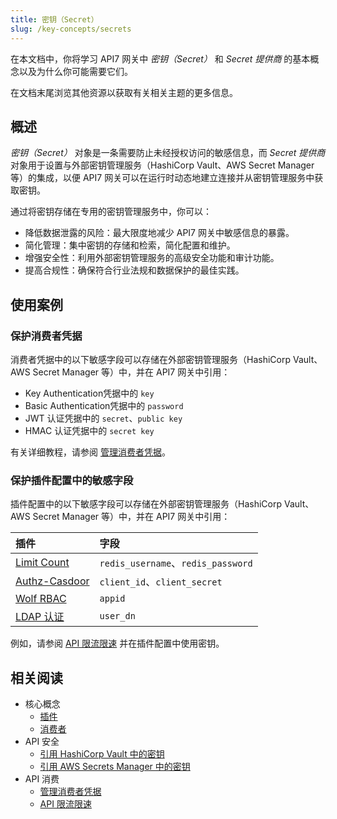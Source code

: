 ```yaml
---
title: 密钥（Secret）
slug: /key-concepts/secrets
---
```


在本文档中，你将学习 API7 网关中 *密钥（Secret）* 和 *Secret 提供商* 的基本概念以及为什么你可能需要它们。

在文档末尾浏览其他资源以获取有关相关主题的更多信息。

## 概述

*密钥（Secret）* 对象是一条需要防止未经授权访问的敏感信息，而 *Secret 提供商* 对象用于设置与外部密钥管理服务（HashiCorp Vault、AWS Secret Manager 等）的集成，以便 API7 网关可以在运行时动态地建立连接并从密钥管理服务中获取密钥。

通过将密钥存储在专用的密钥管理服务中，你可以：

* 降低数据泄露的风险：最大限度地减少 API7 网关中敏感信息的暴露。
* 简化管理：集中密钥的存储和检索，简化配置和维护。
* 增强安全性：利用外部密钥管理服务的高级安全功能和审计功能。
* 提高合规性：确保符合行业法规和数据保护的最佳实践。

## 使用案例

### 保护消费者凭据

消费者凭据中的以下敏感字段可以存储在外部密钥管理服务（HashiCorp Vault、AWS Secret Manager 等）中，并在 API7 网关中引用：

* Key Authentication凭据中的 `key`
* Basic Authentication凭据中的 `password`
* JWT 认证凭据中的 `secret`、`public key`
* HMAC 认证凭据中的 `secret key`

有关详细教程，请参阅 [管理消费者凭据](../api-consumption/manage-consumer-credentials)。

### 保护插件配置中的敏感字段

插件配置中的以下敏感字段可以存储在外部密钥管理服务（HashiCorp Vault、AWS Secret Manager 等）中，并在 API7 网关中引用：

|插件|字段|
|:---|:---|
|[Limit Count](/hub/limit-count)|`redis_username`、`redis_password`|
|[Authz-Casdoor](https://apisix.apache.org/docs/apisix/plugins/authz-casdoor/)|`client_id`、`client_secret`|
|[Wolf RBAC](https://apisix.apache.org/docs/apisix/plugins/wolf-rbac/)|`appid`|
|[LDAP 认证](https://apisix.apache.org/docs/apisix/plugins/ldap-auth/)|`user_dn`|

例如，请参阅 [API 限流限速](../api-security/rate-limiting) 并在插件配置中使用密钥。

## 相关阅读

* 核心概念
  * [插件](./plugins)
  * [消费者](./consumers)
* API 安全
  * [引用 HashiCorp Vault 中的密钥](../api-security/hashicorp-vault)
  * [引用 AWS Secrets Manager 中的密钥](../api-security/aws-secrets-manager)
* API 消费
  * [管理消费者凭据](../api-consumption/manage-consumer-credentials)
  * [API 限流限速](../api-security/rate-limiting)
```